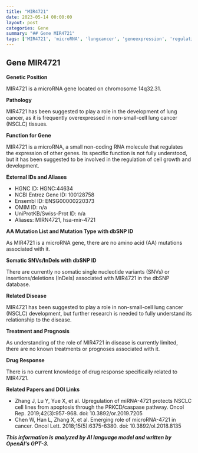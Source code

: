 ```yaml
---
title: "MIR4721"
date: 2023-05-14 00:00:00
layout: post
categories: Gene
summary: "## Gene MIR4721"
tags: ['MIR4721', 'microRNA', 'lungcancer', 'geneexpression', 'regulation', 'oncology', 'PRKCD', 'caspase']
---
```


## Gene MIR4721

**Genetic Position**

MIR4721 is a microRNA gene located on chromosome 14q32.31.

**Pathology**

MIR4721 has been suggested to play a role in the development of lung cancer, as it is frequently overexpressed in non-small-cell lung cancer (NSCLC) tissues.

**Function for Gene**

MIR4721 is a microRNA, a small non-coding RNA molecule that regulates the expression of other genes. Its specific function is not fully understood, but it has been suggested to be involved in the regulation of cell growth and development.

**External IDs and Aliases**

- HGNC ID: HGNC:44634
- NCBI Entrez Gene ID: 100128758
- Ensembl ID: ENSG00000220373
- OMIM ID: n/a
- UniProtKB/Swiss-Prot ID: n/a
- Aliases: MIRN4721, hsa-mir-4721

**AA Mutation List and Mutation Type with dbSNP ID**

As MIR4721 is a microRNA gene, there are no amino acid (AA) mutations associated with it.

**Somatic SNVs/InDels with dbSNP ID**

There are currently no somatic single nucleotide variants (SNVs) or insertions/deletions (InDels) associated with MIR4721 in the dbSNP database.

**Related Disease**

MIR4721 has been suggested to play a role in non-small-cell lung cancer (NSCLC) development, but further research is needed to fully understand its relationship to the disease.

**Treatment and Prognosis**

As understanding of the role of MIR4721 in disease is currently limited, there are no known treatments or prognoses associated with it.

**Drug Response**

There is no current knowledge of drug response specifically related to MIR4721.

**Related Papers and DOI Links**

- Zhang J, Lu Y, Yue X, et al. Upregulation of miRNA-4721 protects NSCLC cell lines from apoptosis through the PRKCD/caspase pathway. Oncol Rep. 2019;42(3):957-968. doi: 10.3892/or.2019.7205 
- Chen W, Han L, Zhang X, et al. Emerging role of microRNA-4721 in cancer. Oncol Lett. 2018;15(5):6375-6380. doi: 10.3892/ol.2018.8135

**_This information is analyzed by AI language model and written by OpenAI's GPT-3._**